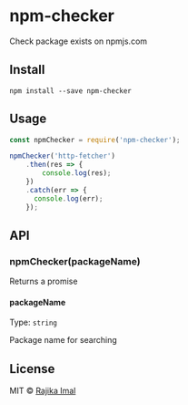 # npm-checker

Check package exists on npmjs.com

## Install

```
npm install --save npm-checker
```

## Usage

```js
const npmChecker = require('npm-checker');

npmChecker('http-fetcher')
	.then(res => {
		console.log(res);
	})
	.catch(err => {
	  console.log(err);
	});
```

## API

### npmChecker(packageName)

Returns a promise

#### packageName

Type: `string`

Package name for searching

## License

MIT © [Rajika Imal](https://rajikaimal.github.io)